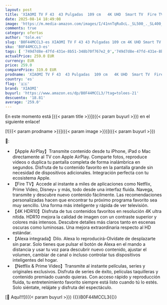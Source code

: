 ```yaml
---
layout: post
title: 'XIAOMI TV F 43  43 Pulgadas  109 cm   4K UHD  Smart TV  Fire TV  Control por Voz Alexa  HDR10  MEMC  2GB+32GB  Compatible con Apple AirPlay  2025'
date: 2025-08-14 18:49:08
image: 'https://m.media-amazon.com/images/I/41nnTqRuOcL._SL500_._SL400_.jpg'
comments: true
category: ofertas
author: 'tole.es'
slug: 'B0F44MCCL3-es XIAOMI TV F 43 43 Pulgadas 109 cm 4K UHD Smart TV Fire TV...'
sku: 'B0F44MCCL3-es'
tags: [ '749d7d8e-47fd-431e-8b51-348b70f767e2_0','749d7d8e-47fd-431e-8b51-348b70f767e2_101','Arborist Merchandising Root','Electrónica','Los favoritos de nuestros clientes: Electrónica','Self Service','Special Features Stores','TV, vídeo y home cinema','Televisores','apple','xiaomi','🇪🇸', ]
actualPrice: 259.0 EUR
currency: EUR
price: 259.0
comparePrice: 319.0 EUR
prodname: 'XIAOMI TV F 43  43 Pulgadas  109 cm   4K UHD  Smart TV  Fire TV  Control por Voz Alexa  HDR10  MEMC  2GB+32GB  Compatible con Apple AirPlay  2025'
country: 'es'
flag: '🇪🇸'
brand: 'XIAOMI'
buyurl: 'https://www.amazon.es/dp/B0F44MCCL3/?tag=tolees-21'
descuento: '18.81'
average: '259.0'
---
```


En este momento está [{{< param title >}}]({{< param buyurl >}}) en el siguiente enlace!

[![{{< param prodname >}}]({{< param image >}})]({{< param buyurl >}})

🔎:

- 【Apple AirPlay】Transmite contenido desde tu iPhone, iPad o Mac directamente al TV con Apple AirPlay. Comparte fotos, reproduce videos o duplica tu pantalla completa de forma inalámbrica en segundos. Disfruta de tu contenido favorito en la pantalla grande sin necesidad de dispositivos adicionales. Integración perfecta con tu ecosistema Apple.
- 【Fire TV】Accede al instante a miles de aplicaciones como Netflix, Prime Video, Disney+ y más, todo desde una interfaz fluida. Navega, transmite y descubre nuevo contenido fácilmente. Las recomendaciones personalizadas hacen que encontrar tu próximo programa favorito sea muy sencillo. Una forma más inteligente y rápida de ver televisión.
- 【4K HDR10】Disfruta de tus contenidos favoritos en resolución 4K ultra nítida. HDR10 mejora la calidad de imagen con un contraste superior y colores más intensos. Descubre detalles más claros tanto en escenas oscuras como luminosas. Una mejora extraordinaria respecto al HD estándar.
- 【Alexa integrada】Dilo. Alexa lo reproducirá-Olvídate de desplazarte sin parar. Solo tienes que pulsar el botón de Alexa en el mando a distancia y usar tu voz para descubrir nuevo contenido, ajustar el volumen, cambiar de canal o incluso controlar tus dispositivos inteligentes del hogar.
- 【Netflix & Prime Video】Transmite al instante películas, series y originales exclusivos. Disfruta de series de éxito, películas taquilleras y contenido premiado cuando quieras. Con acceso rápido y reproducción fluida, tu entretenimiento favorito siempre está listo cuando tú lo estés. Solo siéntate, relájate y disfruta del espectáculo.

[🛒 Aquí!!!]({{< param buyurl >}})
{{<world>}}B0F44MCCL3{{</world>}}
